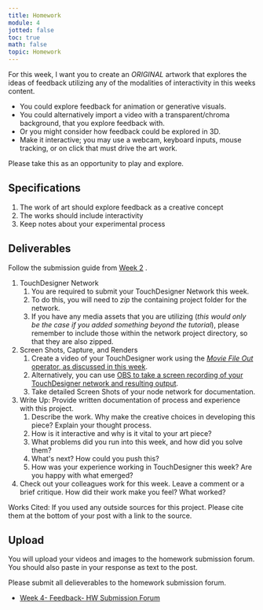 ```yaml
---
title: Homework
module: 4
jotted: false
toc: true
math: false
topic: Homework
---
```



For this week, I want you to create an _ORIGINAL_ artwork that explores the ideas of feedback utilizing any of the modalities of interactivity in this weeks content.

- You could explore feedback for animation or generative visuals.
- You could alternatively import a video with a transparent/chroma background, that you explore feedback with.
- Or you might consider how feedback could be explored in 3D.
- Make it interactive; you may use a webcam, keyboard inputs, mouse tracking, or on click that must drive the art work.

Please take this as an opportunity to play and explore.

## Specifications

1. The work of art should explore feedback as a creative concept
2. The works should include interactivity
3. Keep notes about your experimental process


## Deliverables

Follow the submission guide from [Week 2](https://montana-media-arts.github.io/340-interactive-art/modules/week-2/homework/) .

1. TouchDesigner Network
	1. You are required to submit your TouchDesigner Network this week.
	2. To do this, you will need to _zip_ the containing project folder for the network.
	3. If you have any media assets that you are utilizing (_this would only be the case if you added something beyond the tutorial_), please remember to include those within the network project directory, so that they are also zipped.
2. Screen Shots, Capture, and Renders
	1. Create a video of your TouchDesigner work using the [_Movie File Out_ operator, as discussed in this week]({{site.baseurl}}/modules/week-3/recordVideoOut/).
	2. Alternatively, you can use [OBS to take a screen recording of your TouchDesigner network and resulting output]({{site.baseurl}}/modules/week-2/captureYourDisplay/).
	3. Take detailed Screen Shots of your node network for documentation.
3. Write Up: Provide written documentation of process and experience with this project.
	1. Describe the work.  Why make the creative choices in developing this piece? Explain your thought process.
	2. How is it interactive and why is it vital to your art piece?
	3. What problems did you run into this week, and how did you solve them? 
	4. What's next?  How could you push this?
	5. How was your experience working in TouchDesigner this week?  Are you happy with what emerged?
4. Check out your colleagues work for this week.  Leave a comment or a brief critique.  How did their work make you feel?  What worked?

Works Cited: If you used any outside sources for this project.  Please cite them at the bottom of your post with a link to the source.

## Upload

You will upload your videos and images to the homework submission forum. You should also paste in your response as text to the post. 

Please submit all delieverables to the homework submission forum.

- [Week 4- Feedback- HW Submission Forum](https://moodle.umt.edu/mod/hsuforum/view.php?id=2299987)

